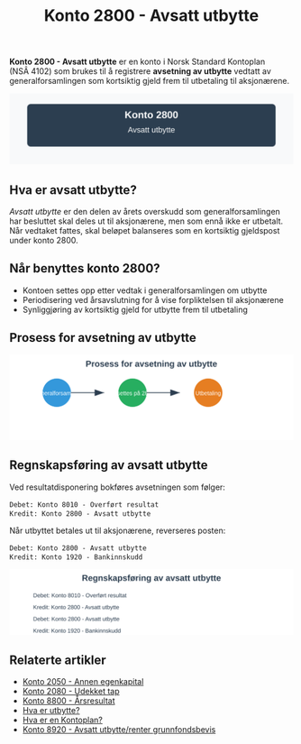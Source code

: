 ﻿---
title: "Konto 2800 - Avsatt utbytte"
seoTitle: "2800-avsatt-utbytte"
meta_description: '**Konto 2800 - Avsatt utbytte** er en konto i Norsk Standard Kontoplan (NSÂ 4102) som brukes til å registrere **avsetning av utbytte** vedtatt av generalforsam...'
slug: 2800-avsatt-utbytte
type: blog
layout: pages/single
---

**Konto 2800 - Avsatt utbytte** er en konto i Norsk Standard Kontoplan (NSÂ 4102) som brukes til å registrere **avsetning av utbytte** vedtatt av generalforsamlingen som kortsiktig gjeld frem til utbetaling til aksjonærene.

![Illustrasjon av konto 2800 avsatt utbytte](2800-avsatt-utbytte-image.svg)

## Hva er avsatt utbytte?

*Avsatt utbytte* er den delen av årets overskudd som generalforsamlingen har besluttet skal deles ut til aksjonærene, men som ennå ikke er utbetalt. Når vedtaket fattes, skal beløpet balanseres som en kortsiktig gjeldspost under konto 2800.

## Når benyttes konto 2800?

* Kontoen settes opp etter vedtak i generalforsamlingen om utbytte
* Periodisering ved årsavslutning for å vise forpliktelsen til aksjonærene
* Synliggjøring av kortsiktig gjeld for utbytte frem til utbetaling

## Prosess for avsetning av utbytte

![Prosess for avsetning av utbytte](avsetningsprosess.svg)

## Regnskapsføring av avsatt utbytte

Ved resultatdisponering bokføres avsetningen som følger:
```
Debet: Konto 8010 - Overført resultat
Kredit: Konto 2800 - Avsatt utbytte
```

Når utbyttet betales ut til aksjonærene, reverseres posten:
```
Debet: Konto 2800 - Avsatt utbytte
Kredit: Konto 1920 - Bankinnskudd
```

![Regnskapsføring av avsatt utbytte](regnskapsforing.svg)

## Relaterte artikler

* [Konto 2050 - Annen egenkapital](/blogs/kontoplan/2050-annen-egenkapital "Konto 2050 - Annen egenkapital: Annen egenkapital i Norsk Standard Kontoplan")
* [Konto 2080 - Udekket tap](/blogs/kontoplan/2080-udekket-tap "Konto 2080 - Udekket tap: Udekket tap i Norsk Standard Kontoplan")
* [Konto 8800 - Årsresultat](/blogs/kontoplan/8800-arsresultat "Konto 8800 - Årsresultat")
* [Hva er utbytte?](/blogs/regnskap/hva-er-utbytte "Hva er Utbytte? Regnskapsføring og Skattemessige Konsekvenser")
* [Hva er en Kontoplan?](/blogs/regnskap/hva-er-kontoplan "Hva er en Kontoplan? Komplett Guide til Kontoplaner i Norsk Regnskap")
* [Konto 8920 - Avsatt utbytte/renter grunnfondsbevis](/blogs/kontoplan/8920-avsatt-utbytte-renter-grunnfondsbevis "Konto 8920 - Avsatt utbytte/renter grunnfondsbevis: Avsetning av utbytte og renter på grunnfondsbevis som kortsiktig gjeld")






